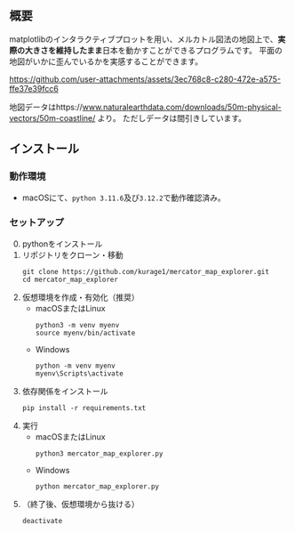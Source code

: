 ## 概要

matplotlibのインタラクティブプロットを用い、メルカトル図法の地図上で、**実際の大きさを維持したまま**日本を動かすことができるプログラムです。
平面の地図がいかに歪んでいるかを実感することができます。


https://github.com/user-attachments/assets/3ec768c8-c280-472e-a575-ffe37e39fcc6


地図データはhttps://www.naturalearthdata.com/downloads/50m-physical-vectors/50m-coastline/ より。
ただしデータは間引きしています。

## インストール

### 動作環境
 - macOSにて、```python 3.11.6```及び```3.12.2```で動作確認済み。

### セットアップ
0. pythonをインストール
1. リポジトリをクローン・移動
    ```shell
    git clone https://github.com/kurage1/mercator_map_explorer.git
    cd mercator_map_explorer
    ```
3. 仮想環境を作成・有効化（推奨）
   - macOSまたはLinux
     ```shell
     python3 -m venv myenv
     source myenv/bin/activate
     ```
   - Windows
     ```shell
     python -m venv myenv
     myenv\Scripts\activate
     ```
4. 依存関係をインストール
    ```shell
    pip install -r requirements.txt
    ```
5. 実行
   - macOSまたはLinux
     ```shell
     python3 mercator_map_explorer.py
     ```
   - Windows
     ```shell
     python mercator_map_explorer.py
     ```
6. （終了後、仮想環境から抜ける）
    ```shell
    deactivate
    ```
